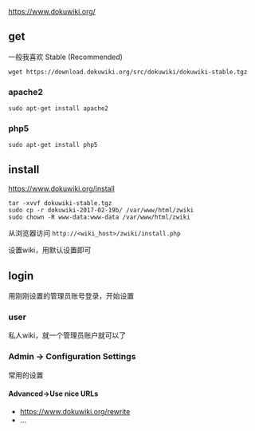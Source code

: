 https://www.dokuwiki.org/

## get

一般我喜欢 Stable (Recommended)

    wget https://download.dokuwiki.org/src/dokuwiki/dokuwiki-stable.tgz

### apache2

    sudo apt-get install apache2

### php5

    sudo apt-get install php5

## install

https://www.dokuwiki.org/install

    tar -xvvf dokuwiki-stable.tgz
    sudo cp -r dokuwiki-2017-02-19b/ /var/www/html/zwiki
    sudo chown -R www-data:www-data /var/www/html/zwiki

从浏览器访问 `http://<wiki_host>/zwiki/install.php`

设置wiki，用默认设置即可

## login

用刚刚设置的管理员账号登录，开始设置

### user

私人wiki，就一个管理员账户就可以了

### Admin -> Configuration Settings

常用的设置

#### Advanced->Use nice URLs

- https://www.dokuwiki.org/rewrite
- ...
